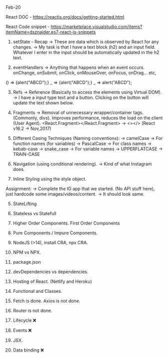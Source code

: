 Feb-20

React DOC - https://reactjs.org/docs/getting-started.html

React Code snippet - https://marketplace.visualstudio.com/items?itemName=dsznajder.es7-react-js-snippets

1. setState - Recap
-> These are data which is observed by React for any changes.
-> My task is that I have a text block (h2) and an input field. Whatever I enter in the input should be automatically updated in the h2 text.

2. eventHandlers -> Anything that happens when an event occurs.
onChange, onSubmit, onClick, onMouseOver, onFocus, onDrag... etc,

() => {alert("ABCD");}
_  => {alert("ABCD");}
_  => alert("ABCD");

3. Refs -> Reference (Basically to access the elements using Virtual DOM).
-> I have a input type text and a button. Clicking on the button will update the text shown below.

4. Fragments -> Removal of unnecessary wrapper/container tags. (Commonly, divs). Improves performance, reduces the load on the client (User Agent).
<React.Fragment></React.Fragment> -> <></> 
(React v16.2 -> Nov,2017)

5. Different Casing Techniques (Naming conventions):
-> camelCase -> For function names (for variables)
-> PascalCase -> For class names
-> kebab-case
-> snake_case -> For variable names
-> UPPERFLATCASE
-> TRAIN-CASE

6. Navigation (using conditional rendering).
-> Kind of what Instagram does.
7. Inline Styling using the style object.


Assignment:
-> Complete the IG app that we started. (No API stuff here), just hardcode some images/videos/content.
-> It should look same.



5. StateLifting
6. Stateless vs Statefull

9. Higher Order Components.  First Order Components
10. Pure Components / Impure Components.





2. NodeJS (>14), install CRA, npx CRA.
3. NPM vs NPX.
5. package.json
6. devDependencies vs dependencies.
7. Hosting of React. (Netlify and Heroku)
9. Functional and Classes. 
14. Fetch is done. Axios is not done.
16. Router is not done.
17. Lifecycle ❌
18. Events ❌
19. JSX.
20. Data binding ❌

